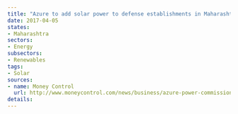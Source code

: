 ```yaml
---
title: "Azure to add solar power to defense establishments in Maharashtra"
date: 2017-04-05
states:
- Maharashtra
sectors:
- Energy
subsectors:
- Renewables
tags:
- Solar
sources:
- name: Money Control
  url: http://www.moneycontrol.com/news/business/azure-power-commissions-7-mw-plant-in-maharashtra-2249995.html
details:
---
```



